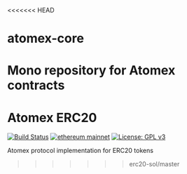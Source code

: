 <<<<<<< HEAD
# atomex-core
Mono repository for Atomex contracts
=======
# Atomex ERC20
[![Build Status](https://travis-ci.org/atomex-me/atomex-erc20-solidity.svg?branch=master)](https://travis-ci.org/atomex-me/atomex-solidity)
[![ethereum mainnet](https://img.shields.io/badge/ethereum-mainnet-yellow.svg)](https://etherscan.io/address/0xac5881d77db9340c94f53300736a9cf9e61fa25e)
[![License: GPL v3](https://img.shields.io/badge/License-GPLv3-blue.svg)](https://www.gnu.org/licenses/gpl-3.0)

Atomex protocol implementation for ERC20 tokens
>>>>>>> erc20-sol/master
